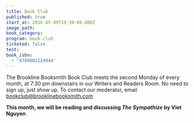 ```yaml
---
title: Book Club
published: true
start_at: 2016-05-09T19:30:00.000Z
image_path:
book_category:
program: book-club
ticketed: false
test:
book_isbn:
  - '9780802124944'
---
```



The Brookline Booksmith Book Club meets the second Monday of every month, at 7:30 pm downstairs in our Writers and Readers Room. No need to sign up, just show up. To contact our moderator, email bookclub@brooklinebooksmith.com

**This month, we will be reading and discussing *The Sympathize* by Viet Nguyen**